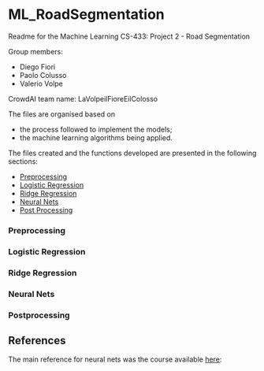 # ML_RoadSegmentation

Readme for the Machine Learning CS-433: Project 2 - Road Segmentation

Group members: 
- Diego Fiori
- Paolo Colusso 
- Valerio Volpe

CrowdAI team name: LaVolpeilFioreEilColosso

The files are organised based on 
+ the process followed to implement the models;
+ the machine learning algorithms being applied.

The files created and the functions developed are presented in the following sections:

* [Preprocessing](#prepr)
* [Logistic Regression](#logistic)
* [Ridge Regression](#ridge)
* [Neural Nets](#cnn)
* [Post Processing](#pp)


### <a name="prepr"></a>Preprocessing
### <a name="logistic"></a>Logistic Regression
### <a name="ridge"></a>Ridge Regression
### <a name="cnn"></a>Neural Nets
### <a name="pp"></a>Postprocessing


## References
The main reference for neural nets was the course available [here](https://fleuret.org/ee559-2018/dlc/):
